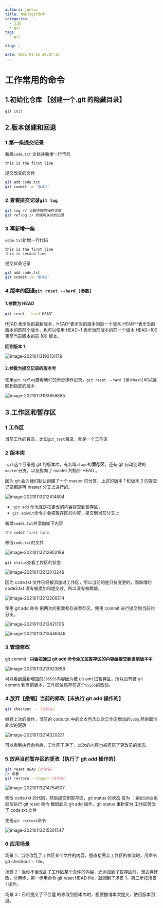 ```yaml
---
authors: junkui
title: 常用的git命令
categories:
  - 工具
  - git
tags:
  - git

slug: /

date: 2021-01-12 20:07:13
---
```


# 工作常用的命令

## 1.初始化仓库 【创建一个.git 的隐藏目录】

```shell
git init
```

## 2.版本创建和回退

### 1.第一条提交记录

新建`code.txt` 文档并新增一行代码

```
this is the first line
```

提交改变的文件

```bash
git add code.txt
git commit -m '版本1'
```

### 2.查看提交记录`git log`

```bash
git log // 当前终端的操作记录
git reflog // 终端可关闭的记录
```

### 3.再新增一条

`code.txt`新增一行代码

```
this is the first line
this is second line
```

提交此条记录

```bash
git add code.txt
git commit -m '版本2'
```

### 4.版本的回退`git reset --hard [参数]`

#### 1.参数为 HEAD

```bash
git reset --hard HEAD^
```

HEAD 表示当前最新版本，HEAD^表示当前版本的前一个版本,HEAD^^表示当前版本的前前个版本，也可以使用 HEAD~1 表示当前版本的前一个版本,HEAD~100 表示当前版本的前 100 版本。

**回到版本 1**

![image-20210113193131179](./常用的git命令/image-20210113193131179.png)

#### 2.参数为提交记录的版本号

使用`git reflog`查看我们的历史操作记录，`git reset --hard [版本hash]`可以跳回到指定的版本

![image-20210113193658885](./常用的git命令/image-20210113193658885.png)

## 3.工作区和暂存区

### 1.工作区

当前工作的目录，比如`git_test`目录，就是一个工作区

### 2.版本库

`.git`这个目录是 git 的版本库，有名叫`stage`的**暂存区**，还有 git 自动创建的`master`分支，以及指向了 master 的指针 HEAD 。

因为 git 会为我们默认创建了一个 master 的分支，上述的版本 1 和版本 2 的提交记录都是再 master 分支上进行的。

![image-20210113212414804](./常用的git命令/image-20210113212414804.png)

- ·`git add` 命令就是把更改的内容提交到暂存区，
- `git commit`命令才会把暂存区的内容，提交到当前分支上

新增`code2.txt`并添加如下内容

```bash
the code2 first line
```

修改`code.txt`的文件

![image-20210113212902189](./常用的git命令/image-20210113212902189.png)

`git status`查看工作区的状态

![image-20210113213013249](./常用的git命令/image-20210113213013249.png)

因为 code.txt 文件已经被添加过工作区，所以当前的是只有变更的，而新增的 code2.txt 没有被添加和提交过，所以没有被跟踪。

![image-20210113213206514](./常用的git命令/image-20210113213206514.png)

使用 git add 命令 把两次的更改都存进暂存区，使用 commit 进行提交到当前的分支。

![image-20210113213421705](./常用的git命令/image-20210113213421705.png)

![image-20210113213446349](./常用的git命令/image-20210113213446349.png)

### 3.管理修改

git commit : **只会把通过 git add 命令添加进暂存区的内容给提交到当前版本中**

![image-20210113213923958](./常用的git命令/image-20210113213923958.png)

可以看到最新增加的`555555`内容因为被 git add 进暂存区，所以没有被 git commit 到当前版本，工作区依然存在这个`55555`的改动。

### 4.放弃【撤销】当前的修改【未执行 git add 操作的】

```bash
git checkout -- [文件名]
```

继续上次的操作，当前的 code.txt 中的文本包含此次工作区增加的`5555`,然后取消此次的更改

![image-20210113214320231](./常用的git命令/image-20210113214320231.png)

可以看到执行命令后，工作区干净了，此次的内容也被还原了更改前的状态。

### 5.放弃当前暂存区的更改【执行了 git add 操作的】

```bash
git reset HEAD [文件名]
// 或者
git restore --staged [文件名]
```

![image-20210113214754507](./常用的git命令/image-20210113214754507.png)

修改 code.txt 的代码，然后提交到暂存区，git status 的状态 变为 ：`要提交的变更`,然后执行 git reset 命令 撤销此次 git add 操作，git status 重新变为 工作区修改了 code.txt 文件

使用`git restore`命令

![image-20210113215201547](./常用的git命令/image-20210113215201547.png)

### **6.应用场景**

场景 1：当你改乱了工作区某个文件的内容，想直接丢弃工作区的修改时，用命令 git checkout -- file。

场景 2：当你不但改乱了工作区某个文件的内容，还添加到了暂存区时，想丢弃修改，分两步，第一步用命令 git reset HEAD file，就回到了场景 1，第二步按场景 1 操作。

场景 3：已经提交了不合适 的修改到版本库时，想要撤销本次提交，使用版本回退。
